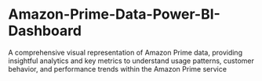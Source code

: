 # Amazon-Prime-Data-Power-BI-Dashboard
A comprehensive visual representation of Amazon Prime data, providing insightful analytics and key metrics to understand usage patterns, customer behavior, and performance trends within the Amazon Prime service
